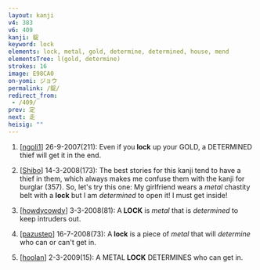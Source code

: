 ```yaml
---
layout: kanji
v4: 383
v6: 409
kanji: 錠
keyword: lock
elements: lock, metal, gold, determine, determined, house, mend
elementsTree: l(gold, determine)
strokes: 16
image: E98CA0
on-yomi: ジョウ
permalink: /錠/
redirect_from:
 - /409/
prev: 定
next: 走
heisig: ""
---
```


1) [<a href="http://kanji.koohii.com/profile/ngoli1">ngoli1</a>] 26-9-2007(211): Even if you<strong> lock</strong> up your GOLD, a DETERMINED thief will get it in the end.

2) [<a href="http://kanji.koohii.com/profile/Shibo">Shibo</a>] 14-3-2008(173): The best stories for this kanji tend to have a thief in them, which always makes me confuse them with the kanji for burglar (357). So, let&#039;s try this one: My girlfriend wears a <em>metal</em> chastity belt with a <strong>lock</strong> but I am <em>determined</em> to open it! I must get inside!

3) [<a href="http://kanji.koohii.com/profile/howdycowdy">howdycowdy</a>] 3-3-2008(81): A<strong> LOCK</strong> is <em>metal</em> that is <em>determined</em> to keep intruders out.

4) [<a href="http://kanji.koohii.com/profile/pazustep">pazustep</a>] 16-7-2008(73): A<strong> lock</strong> is a piece of <em>metal</em> that will <em>determine</em> who can or can&#039;t get in.

5) [<a href="http://kanji.koohii.com/profile/hoolan">hoolan</a>] 2-3-2009(15): A METAL<strong> LOCK</strong> DETERMINES who can get in.

